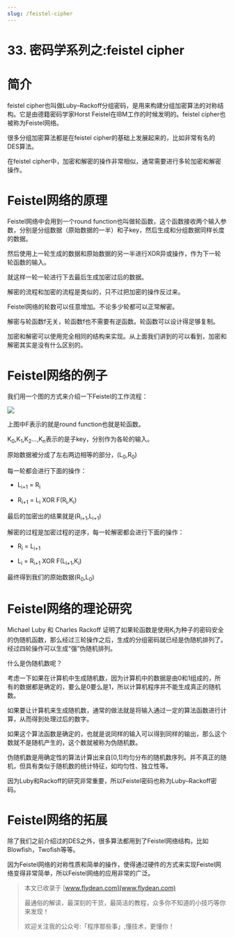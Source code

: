 ```yaml
---
slug: /feistel-cipher
---
```


# 33. 密码学系列之:feistel cipher

# 简介

feistel cipher也叫做Luby–Rackoff分组密码，是用来构建分组加密算法的对称结构。它是由德籍密码学家Horst Feistel在IBM工作的时候发明的。feistel cipher也被称为Feistel网络。

很多分组加密算法都是在feistel cipher的基础上发展起来的，比如非常有名的DES算法。

在feistel cipher中，加密和解密的操作非常相似，通常需要进行多轮加密和解密操作。

# Feistel网络的原理

Feistel网络中会用到一个round function也叫做轮函数，这个函数接收两个输入参数，分别是分组数据（原始数据的一半）和子key，然后生成和分组数据同样长度的数据。

然后使用上一轮生成的数据和原始数据的另一半进行XOR异或操作，作为下一轮轮函数的输入。

就这样一轮一轮进行下去最后生成加密过后的数据。

解密的流程和加密的流程是类似的，只不过把加密的操作反过来。

Feistel网络的轮数可以任意增加。不论多少轮都可以正常解密。

解密与轮函数f无关，轮函数f也不需要有逆函数。轮函数可以设计得足够复制。

加密和解密可以使用完全相同的结构来实现。从上面我们讲到的可以看到，加密和解密其实是没有什么区别的。

# Feistel网络的例子

我们用一个图的方式来介绍一下Feistel的工作流程：

![](https://img-blog.csdnimg.cn/20201117172719193.png?x-oss-process=image/watermark,type_ZmFuZ3poZW5naGVpdGk,shadow_0,text_aHR0cDovL3d3dy5mbHlkZWFuLmNvbQ==,size_25,color_8F8F8F,t_70)

上图中F表示的就是round function也就是轮函数。

K<sub>0</sub>,K<sub>1</sub>,K<sub>2</sub>...,K<sub>n</sub>表示的是子key，分别作为各轮的输入。

原始数据被分成了左右两边相等的部分，(L<sub>0</sub>,R<sub>0</sub>)

每一轮都会进行下面的操作：

* L<sub>i+1</sub> = R<sub>i</sub>
  
* R<sub>i+1</sub> = L<sub>i</sub> XOR F(R<sub>i</sub>,K<sub>i</sub>)

最后的加密出的结果就是(R<sub>i+1</sub>,L<sub>i+1</sub>)

解密的过程是加密过程的逆序，每一轮解密都会进行下面的操作：

* R<sub>i</sub> = L<sub>i+1</sub>
  
* L<sub>i</sub> = R<sub>i+1</sub> XOR F(L<sub>i+1</sub>,K<sub>i</sub>)

最终得到我们的原始数据(R<sub>0</sub>,L<sub>0</sub>)

# Feistel网络的理论研究

Michael Luby 和 Charles Rackoff 证明了如果轮函数是使用K<sub>i</sub>为种子的密码安全的伪随机函数，那么经过三轮操作之后，生成的分组密码就已经是伪随机排列了。经过四轮操作可以生成“强”伪随机排列。

什么是伪随机数呢？

考虑一下如果在计算机中生成随机数，因为计算机中的数据是由0和1组成的，所有的数据都是确定的，要么是0要么是1，所以计算机程序并不能生成真正的随机数。

如果要让计算机来生成随机数，通常的做法就是将输入通过一定的算法函数进行计算，从而得到处理过后的数字。

如果这个算法函数是确定的，也就是说同样的输入可以得到同样的输出，那么这个数就不是随机产生的，这个数就被称为伪随机数。

伪随机数是用确定性的算法计算出来自[0,1]均匀分布的随机数序列。并不真正的随机，但具有类似于随机数的统计特征，如均匀性、独立性等。

因为Luby和Rackoff的研究非常重要，所以Feistel密码也称为Luby–Rackoff密码。

# Feistel网络的拓展

除了我们之前介绍过的DES之外，很多算法都用到了Feistel网络结构，比如Blowfish，Twofish等等。

因为Feistel网络的对称性质和简单的操作，使得通过硬件的方式来实现Feistel网络变得非常简单，所以Feistel网络的应用非常的广泛。

> 本文已收录于 [www.flydean.com](www.flydean.com)
>
> 最通俗的解读，最深刻的干货，最简洁的教程，众多你不知道的小技巧等你来发现！
> 
> 欢迎关注我的公众号:「程序那些事」,懂技术，更懂你！






